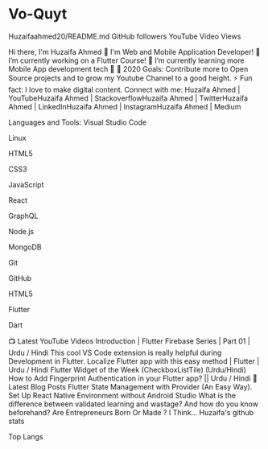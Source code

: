 # Vo-Quyt
 Huzaifaahmed20/README.md
GitHub followers YouTube Video Views

Hi there, I'm Huzaifa Ahmed 👋
I'm Web and Mobile Application Developer!
🔭 I’m currently working on a Flutter Course!
🌱 I’m currently learning more Mobile App development tech 🤣
🥅 2020 Goals: Contribute more to Open Source projects and to grow my Youtube Channel to a good height.
⚡ Fun fact: I love to make digital content.
Connect with me:
Huzaifa Ahmed | YouTubeHuzaifa Ahmed | StackoverflowHuzaifa Ahmed | TwitterHuzaifa Ahmed | LinkedInHuzaifa Ahmed | InstagramHuzaifa Ahmed | Medium

Languages and Tools:
Visual Studio Code

Linux

HTML5

CSS3

JavaScript

React

GraphQL

Node.js

MongoDB

Git

GitHub

HTML5

Flutter

Dart



📺 Latest YouTube Videos
Introduction | Flutter Firebase Series | Part 01 | Urdu / Hindi
This cool VS Code extension is really helpful during Development in Flutter.
Localize Flutter app with this easy method | Flutter | Urdu / Hindi
Flutter Widget of the Week (CheckboxListTile) (Urdu/Hindi)
How to Add Fingerprint Authentication in your Flutter app? || Urdu / Hindi
📕 Latest Blog Posts
Flutter State Management with Provider (An Easy Way).
Set Up React Native Environment without Android Studio
What is the difference between validated learning and wastage? And how do you know beforehand?
Are Entrepreneurs Born Or Made ? I Think...
Huzaifa's github stats

Top Langs

